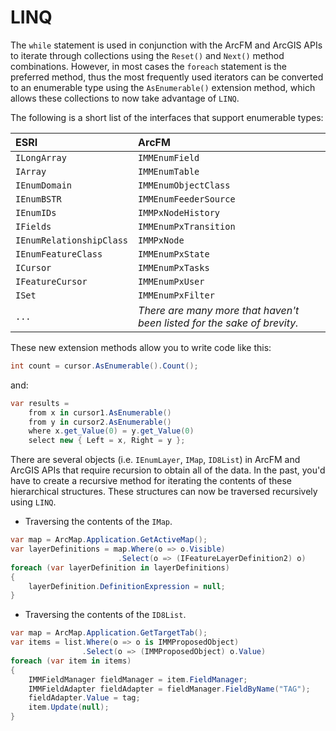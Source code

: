 # LINQ

The `while` statement is used in conjunction with the ArcFM and ArcGIS APIs to iterate through collections using the `Reset()` and `Next()` method combinations. However, in most cases the `foreach` statement is the preferred method, thus the most frequently used iterators can be converted to an enumerable type using the `AsEnumerable()` extension method, which allows these collections to now take advantage of `LINQ`.

The following is a short list of the interfaces that support enumerable types:

 ESRI                          | ArcFM                         
:------------------------------ |:------------------------------
 `ILongArray`                | `IMMEnumField`              
 `IArray`                    | `IMMEnumTable`              
 `IEnumDomain`               | `IMMEnumObjectClass`        
 `IEnumBSTR`                 | `IMMEnumFeederSource`       
 `IEnumIDs`                  | `IMMPxNodeHistory`          
 `IFields`                   | `IMMEnumPxTransition`       
 `IEnumRelationshipClass`    | `IMMPxNode`                 
 `IEnumFeatureClass`         | `IMMEnumPxState`            
 `ICursor`                   | `IMMEnumPxTasks`            
 `IFeatureCursor`            | `IMMEnumPxUser`             
 `ISet`                      | `IMMEnumPxFilter`           
 `...`                         | *There are many more that haven't been listed for the sake of brevity.*

These new extension methods allow you to write code like this:

```c#
int count = cursor.AsEnumerable().Count();
```

and:

```c#
var results =
    from x in cursor1.AsEnumerable()
    from y in cursor2.AsEnumerable()
    where x.get_Value(0) = y.get_Value(0)
    select new { Left = x, Right = y };
```

There are several objects (i.e. `IEnumLayer`, `IMap`, `ID8List`) in ArcFM and ArcGIS APIs that require recursion to obtain all of the data. In the past, you'd have to create a recursive method for iterating the contents of these hierarchical structures. These structures can now be traversed recursively using `LINQ`.

- Traversing the contents of the `IMap`.

```c#
var map = ArcMap.Application.GetActiveMap();
var layerDefinitions = map.Where(o => o.Visible)
                        .Select(o => (IFeatureLayerDefinition2) o)
foreach (var layerDefinition in layerDefinitions)
{
    layerDefinition.DefinitionExpression = null;
}
```

- Traversing the contents of the `ID8List`.

```c#
var map = ArcMap.Application.GetTargetTab();
var items = list.Where(o => o is IMMProposedObject)
                .Select(o => (IMMProposedObject) o.Value)
foreach (var item in items)
{
    IMMFieldManager fieldManager = item.FieldManager;
    IMMFieldAdapter fieldAdapter = fieldManager.FieldByName("TAG");
    fieldAdapter.Value = tag;
    item.Update(null);
}
```